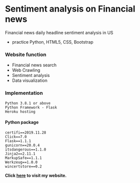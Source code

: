 # Sentiment analysis on Financial news
Financial news daily headline sentiment analysis in US
- practice Python, HTML5, CSS, Bootstrap

### Website function
- Financial news search
- Web Crawling
- Sentiment analysis
- Data visualization

### Implementation
```
Python 3.8.1 or above
Python Framework - Flask
Heroku hosting
```
#### Python package
```
certifi==2019.11.28
Click==7.0
Flask==1.1.1
gunicorn==20.0.4
itsdangerous==1.1.0
Jinja2==2.11.1
MarkupSafe==1.1.1
Werkzeug==1.0.0
wincertstore==0.2
```

**Click [here](https://tung429.herokuapp.com/) to visit my website.**
